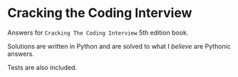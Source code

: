 Cracking the Coding Interview
================================

Answers for `Cracking The Coding Interview` 5th edition book.

Solutions are written in Python and are solved to
what I *believe* are Pythonic answers.

Tests are also included.
